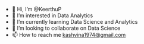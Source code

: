 - 👋 Hi, I’m @KeerthuP
- 👀 I’m interested in Data Analytics
- 🌱 I’m currently learning Data Science and Analytics 
- 💞️ I’m looking to collaborate on Data Science
- 📫 How to reach me kashvina1974@gmail.com


